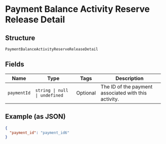 <!-- Optimized: 2025-10-06 -->
<!-- RPM: 1.6.2.1.1.6.2.1_payment-balance-activity-reserve-release-detail_20251006 -->
<!-- Session: E2E RPM DNA Application -->
<!-- AOM: RND (Reggie & Dro) -->
<!-- COI: TECHNOLOGY -->
<!-- RPM: HIGH -->
<!-- ACTION: BUILD -->


# Payment Balance Activity Reserve Release Detail

## Structure

`PaymentBalanceActivityReserveReleaseDetail`

## Fields

| Name | Type | Tags | Description |
|  --- | --- | --- | --- |
| `paymentId` | `string \| null \| undefined` | Optional | The ID of the payment associated with this activity. |

## Example (as JSON)

```json
{
  "payment_id": "payment_id6"
}
```
